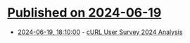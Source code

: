 # [Published on 2024-06-19](index.md)

* [2024-06-19, 18:10:00](https://soylentnews.org/article.pl?sid=24/06/18/1511204&from=rss) - [cURL User Survey 2024 Analysis](https://soylentnews.org/article.pl?sid=24/06/18/1511204&from=rss)
